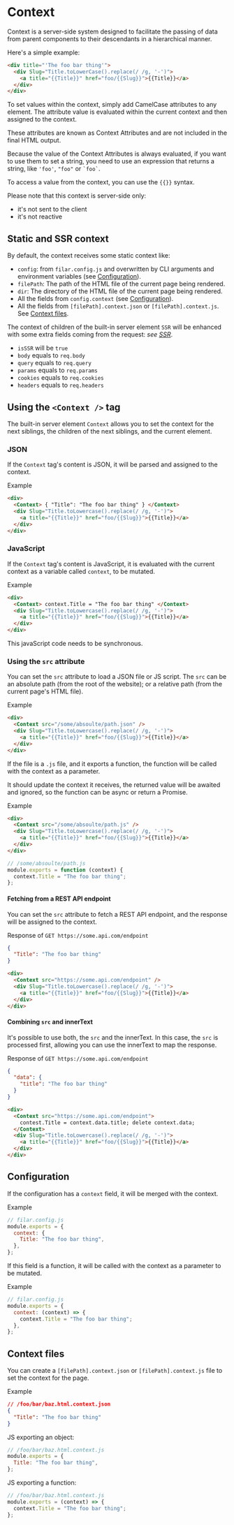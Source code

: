 # Context

Context is a server-side system designed to facilitate the passing of data from
parent components to their descendants in a hierarchical manner.

Here's a simple example:

```html
<div title="'The foo bar thing'">
  <div Slug="Title.toLowerCase().replace(/ /g, '-')">
    <a title="{{Title}}" href="foo/{{Slug}}">{{Title}}</a>
  </div>
</div>
```

To set values within the context, simply add CamelCase attributes to any
element. The attribute value is evaluated within the current context and then
assigned to the context.

These attributes are known as Context Attributes and are not included in the
final HTML output.

Because the value of the Context Attributes is always evaluated, if you want to
use them to set a string, you need to use an expression that returns a string,
like `'foo'`, `"foo"` or `` `foo` ``.

To access a value from the context, you can use the `{{}}` syntax.

Please note that this context is server-side only:

- it's not sent to the client
- it's not reactive

## Static and SSR context

By default, the context receives some static context like:

- `config`: from `filar.config.js` and overwritten by CLI arguments and
  environment variables (see [Configuration](#configuration)).
- `filePath`: The path of the HTML file of the current page being rendered.
- `dir`: The directory of the HTML file of the current page being rendered.
- All the fields from `config.context` (see [Configuration](#configuration)).
- All the fields from `[filePath].context.json` or `[filePath].context.js`. See
  [Context files](#context-files).

The context of children of the built-in server element `SSR` will be enhanced
with some extra fields coming from the request: _see [SSR](Built-inServerElements.md#ssr)_.

- `isSSR` will be `true`
- `body` equals to `req.body`
- `query` equals to `req.query`
- `params` equals to `req.params`
- `cookies` equals to `req.cookies`
- `headers` equals to `req.headers`

## Using the `<Context />` tag

The built-in server element `Context` allows you to set the context for the next
siblings, the children of the next siblings, and the current element.

### JSON

If the `Context` tag's content is JSON, it will be parsed and assigned to the
context.

Example

```html
<div>
  <Context> { "Title": "The foo bar thing" } </Context>
  <div Slug="Title.toLowercase().replace(/ /g, '-')">
    <a title="{{Title}}" href="foo/{{Slug}}">{{Title}}</a>
  </div>
</div>
```

### JavaScript

If the `Context` tag's content is JavaScript, it is evaluated with the current
context as a variable called `context`, to be mutated.

Example

```html
<div>
  <Context> context.Title = "The foo bar thing" </Context>
  <div Slug="Title.toLowercase().replace(/ /g, '-')">
    <a title="{{Title}}" href="foo/{{Slug}}">{{Title}}</a>
  </div>
</div>
```

This javaScript code needs to be synchronous.

### Using the `src` attribute

You can set the `src` attribute to load a JSON file or JS script. The `src` can
be an absolute path (from the root of the website); or a relative path (from the
current page's HTML file).

Example

```html
<div>
  <Context src="/some/absoulte/path.json" />
  <div Slug="Title.toLowercase().replace(/ /g, '-')">
    <a title="{{Title}}" href="foo/{{Slug}}">{{Title}}</a>
  </div>
</div>
```

If the file is a `.js` file, and it exports a function, the function will be
called with the context as a parameter.

It should update the context it receives, the returned value will be awaited and
ignored, so the function can be async or return a Promise.

Example

```html
<div>
  <Context src="/some/absoulte/path.js" />
  <div Slug="Title.toLowercase().replace(/ /g, '-')">
    <a title="{{Title}}" href="foo/{{Slug}}">{{Title}}</a>
  </div>
</div>
```

```js
// /some/absoulte/path.js
module.exports = function (context) {
  context.Title = "The foo bar thing";
};
```

#### Fetching from a REST API endpoint

You can set the `src` attribute to fetch a REST API endpoint, and the response
will be assigned to the context.

Response of `GET https://some.api.com/endpoint`

```json
{
  "Title": "The foo bar thing"
}
```

```html
<div>
  <Context src="https://some.api.com/endpoint" />
  <div Slug="Title.toLowercase().replace(/ /g, '-')">
    <a title="{{Title}}" href="foo/{{Slug}}">{{Title}}</a>
  </div>
</div>
```

#### Combining `src` and innerText

It's possible to use both, the `src` and the innerText. In this case, the `src`
is processed first, allowing you can use the innerText to map the response.

Response of `GET https://some.api.com/endpoint`

```json
{
  "data": {
    "title": "The foo bar thing"
  }
}
```

```html
<div>
  <Context src="https://some.api.com/endpoint">
    contest.Title = context.data.title; delete context.data;
  </Context>
  <div Slug="Title.toLowercase().replace(/ /g, '-')">
    <a title="{{Title}}" href="foo/{{Slug}}">{{Title}}</a>
  </div>
</div>
```

## Configuration

If the configuration has a `context` field, it will be merged with the context.

Example

```js
// filar.config.js
module.exports = {
  context: {
    Title: "The foo bar thing",
  },
};
```

If this field is a function, it will be called with the context as a parameter to be mutated.

Example

```js
// filar.config.js
module.exports = {
  context: (context) => {
    context.Title = "The foo bar thing";
  },
};
```

## Context files

You can create a `[filePath].context.json` or `[filePath].context.js` file to set the context for the page.

Example

```json
// /foo/bar/baz.html.context.json
{
  "Title": "The foo bar thing"
}
```

JS exporting an object:

```js
// /foo/bar/baz.html.context.js
module.exports = {
  Title: "The foo bar thing",
};
```

JS exporting a function:

```js
// /foo/bar/baz.html.context.js
module.exports = (context) => {
  context.Title = "The foo bar thing";
};
```
